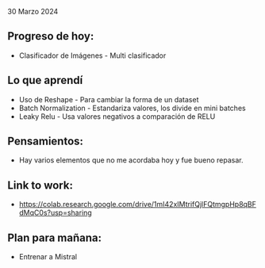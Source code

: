 30 Marzo 2024

## Progreso de hoy:
- Clasificador de Imágenes - Multi clasificador 
## Lo que aprendí 
- Uso de Reshape  - Para cambiar la forma de un dataset
- Batch Normalization  - Estandariza valores, los divide en mini batches
- Leaky Relu - Usa valores negativos a comparación de RELU
## **Pensamientos**:
- Hay varios elementos que no me acordaba hoy y fue bueno repasar.
## Link to work: 
- https://colab.research.google.com/drive/1mI42xIMtrifQjlFQtmgpHp8qBFdMqC0s?usp=sharing
## Plan para mañana: 
- Entrenar a Mistral 
